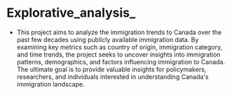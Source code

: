 # Explorative_analysis_

- This project aims to analyze the immigration trends to Canada over the past few decades using publicly available immigration data. By examining key metrics such as country of origin, immigration category, and time trends, the project seeks to uncover insights into immigration patterns, demographics, and factors influencing immigration to Canada. The ultimate goal is to provide valuable insights for policymakers, researchers, and individuals interested in understanding Canada's immigration landscape.


